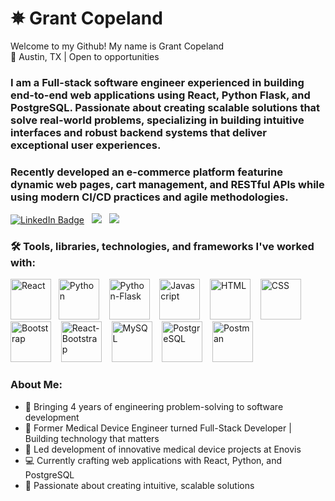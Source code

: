 # ✵ Grant Copeland

Welcome to my Github! My name is Grant Copeland <br> 📍 Austin, TX | Open to opportunities

### I am a Full-stack software engineer experienced in building end-to-end web applications using React, Python Flask, and PostgreSQL. Passionate about creating scalable solutions that solve real-world problems, specializing in building intuitive interfaces and robust backend systems that deliver exceptional user experiences. <br>
### Recently developed an e-commerce platform featurine  dynamic web pages, cart management, and RESTful APIs while using modern CI/CD practices and agile methodologies.
<div id="badges">
  <a href="https://www.linkedin.com/in/grant-copeland-760022141/">
    <img src="https://img.shields.io/badge/LinkedIn-blue?style=for-the-badge&logo=linkedin&logoColor=white"alt="LinkedIn Badge"/></a>
  &nbsp;
  <a href="https://advanced-e-commerce-api-mod13-mini.onrender.com/api/docs/#/">
    <img src="https://img.shields.io/badge/Python API - E_Commerce_Project-darkgreen?style=for-the-badge&logoColor=white"/></a>
  &nbsp;
  <a href="https://github.com/gcland/E-Commerce-API-react">
    <img src="https://img.shields.io/badge/React - E_Commerce_Project-yellow?style=for-the-badge&logoColor=white"/></a>
</div>

### 🛠️ Tools, libraries, technologies, and frameworks I've worked with:
<link rel="stylesheet" type='text/css' href="https://cdn.jsdelivr.net/gh/devicons/devicon@latest/devicon.min.css" />

<img src="https://cdn.jsdelivr.net/gh/devicons/devicon@latest/icons/react/react-original-wordmark.svg" alt="React" height="65" width="auto" /> &nbsp;
<img src="https://cdn.jsdelivr.net/gh/devicons/devicon@latest/icons/python/python-original-wordmark.svg" alt="Python" height="65" width="auto"/> &nbsp;
&nbsp;<img src="https://cdn.jsdelivr.net/gh/devicons/devicon@latest/icons/flask/flask-original-wordmark.svg" alt="Python-Flask" height="65" width="auto"/> &nbsp;
&nbsp;<img src="https://cdn.jsdelivr.net/gh/devicons/devicon@latest/icons/javascript/javascript-original.svg" alt="Javascript" height="65" width="auto"/> &nbsp;
&nbsp;<img src="https://cdn.jsdelivr.net/gh/devicons/devicon@latest/icons/html5/html5-plain-wordmark.svg" alt="HTML" height="65" width="auto"/> &nbsp;
&nbsp;<img src="https://cdn.jsdelivr.net/gh/devicons/devicon@latest/icons/css3/css3-plain-wordmark.svg" alt="CSS" height="65" width="auto"/> &nbsp;
&nbsp;<img src="https://cdn.jsdelivr.net/gh/devicons/devicon@latest/icons/bootstrap/bootstrap-original-wordmark.svg" alt="Bootstrap" height="65" width="auto"/> &nbsp;
&nbsp;<img src="https://cdn.jsdelivr.net/gh/devicons/devicon@latest/icons/reactbootstrap/reactbootstrap-original.svg" alt="React-Bootstrap" height="65" width="auto"/> &nbsp;
&nbsp;<img src="https://cdn.jsdelivr.net/gh/devicons/devicon@latest/icons/mysql/mysql-original-wordmark.svg" alt="MySQL" height="65" width="auto"/> &nbsp;
&nbsp;<img src="https://cdn.jsdelivr.net/gh/devicons/devicon@latest/icons/postgresql/postgresql-original-wordmark.svg" alt="PostgreSQL" height="65" width="auto"/> &nbsp;
&nbsp;<img src="https://cdn.jsdelivr.net/gh/devicons/devicon@latest/icons/postman/postman-original-wordmark.svg" alt="Postman" height="65" width="auto"/> &nbsp;

### About Me:
- 🔧 Bringing 4 years of engineering problem-solving to software development
- 👋 Former Medical Device Engineer turned Full-Stack Developer | Building technology that matters
- 🏥 Led development of innovative medical device projects at Enovis
- 💻 Currently crafting web applications with React, Python, and PostgreSQL
- 🚀 Passionate about creating intuitive, scalable solutions




